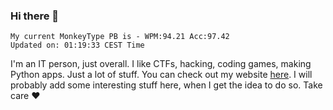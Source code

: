 ### Hi there 👋
<!-- PB START -->
```
My current MonkeyType PB is - WPM:94.21 Acc:97.42
Updated on: 01:19:33 CEST Time
```
<!-- PB END -->
I'm an IT person, just overall. I like CTFs, hacking, coding games, making Python apps. Just a lot of stuff.
You can check out my website [here](https://skill3472.github.io/).
I will probably add some interesting stuff here, when I get the idea to do so. Take care ❤️
